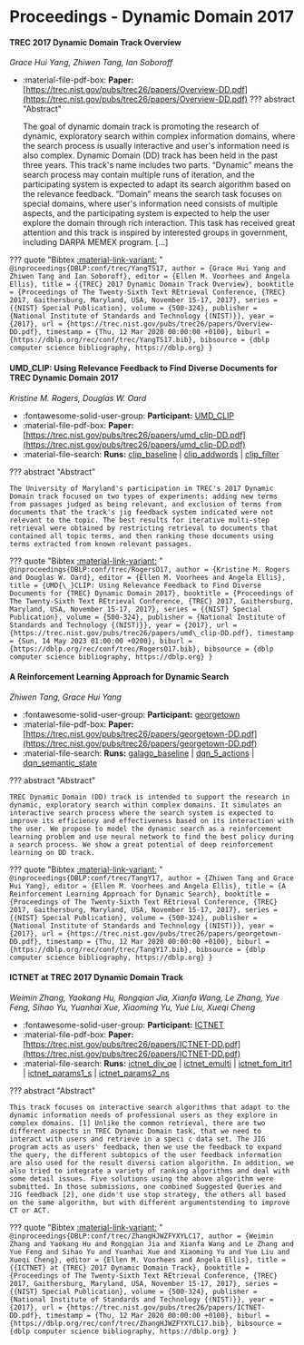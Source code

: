 # Proceedings - Dynamic Domain 2017 

#### TREC 2017 Dynamic Domain Track Overview

_Grace Hui Yang, Zhiwen Tang, Ian Soboroff_

- :material-file-pdf-box: **Paper:** [https://trec.nist.gov/pubs/trec26/papers/Overview-DD.pdf](https://trec.nist.gov/pubs/trec26/papers/Overview-DD.pdf)
??? abstract "Abstract"
	
	The goal of dynamic domain track is promoting the research of dynamic, exploratory search within complex information domains, where the search process is usually interactive and user's information need is also complex. Dynamic Domain (DD) track has been held in the past three years. This track's name includes two parts. “Dynamic” means the search process may contain multiple runs of iteration, and the participating system is expected to adapt its search algorithm based on the relevance feedback. “Domain” means the search task focuses on special domains, where user's information need consists of multiple aspects, and the participating system is expected to help the user explore the domain through rich interaction. This task has received great attention and this track is inspired by interested groups in government, including DARPA MEMEX program. [...]
	

??? quote "Bibtex [:material-link-variant:](https://dblp.org/rec/conf/trec/YangTS17.bib) "
	```
	@inproceedings{DBLP:conf/trec/YangTS17,
		author = {Grace Hui Yang and Zhiwen Tang and Ian Soboroff},
		editor = {Ellen M. Voorhees and Angela Ellis},
		title = {{TREC} 2017 Dynamic Domain Track Overview},
		booktitle = {Proceedings of The Twenty-Sixth Text REtrieval Conference, {TREC} 2017, Gaithersburg, Maryland, USA, November 15-17, 2017},
		series = {{NIST} Special Publication},
		volume = {500-324},
		publisher = {National Institute of Standards and Technology {(NIST)}},
		year = {2017},
		url = {https://trec.nist.gov/pubs/trec26/papers/Overview-DD.pdf},
		timestamp = {Thu, 12 Mar 2020 00:00:00 +0100},
		biburl = {https://dblp.org/rec/conf/trec/YangTS17.bib},
		bibsource = {dblp computer science bibliography, https://dblp.org}
	}
	```

#### UMD_CLIP: Using Relevance Feedback to Find Diverse Documents for  TREC Dynamic Domain 2017

_Kristine M. Rogers, Douglas W. Oard_

- :fontawesome-solid-user-group: **Participant:** [UMD_CLIP](./participants.md#umd_clip)
- :material-file-pdf-box: **Paper:** [https://trec.nist.gov/pubs/trec26/papers/umd_clip-DD.pdf](https://trec.nist.gov/pubs/trec26/papers/umd_clip-DD.pdf)
- :material-file-search: **Runs:** [clip_baseline](./runs.md#clip_baseline) | [clip_addwords](./runs.md#clip_addwords) | [clip_filter](./runs.md#clip_filter)

??? abstract "Abstract"
	
	The University of Maryland's participation in TREC's 2017 Dynamic Domain track focused on two types of experiments: adding new terms from passages judged as being relevant, and exclusion of terms from documents that the track's jig feedback system indicated were not relevant to the topic. The best results for iterative multi-step retrieval were obtained by restricting retrieval to documents that contained all topic terms, and then ranking those documents using terms extracted from known relevant passages.
	

??? quote "Bibtex [:material-link-variant:](https://dblp.org/rec/conf/trec/RogersO17.bib) "
	```
	@inproceedings{DBLP:conf/trec/RogersO17,
		author = {Kristine M. Rogers and Douglas W. Oard},
		editor = {Ellen M. Voorhees and Angela Ellis},
		title = {UMD{\_}CLIP: Using Relevance Feedback to Find Diverse Documents for {TREC} Dynamic Domain 2017},
		booktitle = {Proceedings of The Twenty-Sixth Text REtrieval Conference, {TREC} 2017, Gaithersburg, Maryland, USA, November 15-17, 2017},
		series = {{NIST} Special Publication},
		volume = {500-324},
		publisher = {National Institute of Standards and Technology {(NIST)}},
		year = {2017},
		url = {https://trec.nist.gov/pubs/trec26/papers/umd\_clip-DD.pdf},
		timestamp = {Sun, 14 May 2023 01:00:00 +0200},
		biburl = {https://dblp.org/rec/conf/trec/RogersO17.bib},
		bibsource = {dblp computer science bibliography, https://dblp.org}
	}
	```

#### A Reinforcement Learning Approach for Dynamic Search

_Zhiwen Tang, Grace Hui Yang_

- :fontawesome-solid-user-group: **Participant:** [georgetown](./participants.md#georgetown)
- :material-file-pdf-box: **Paper:** [https://trec.nist.gov/pubs/trec26/papers/georgetown-DD.pdf](https://trec.nist.gov/pubs/trec26/papers/georgetown-DD.pdf)
- :material-file-search: **Runs:** [galago_baseline](./runs.md#galago_baseline) | [dqn_5_actions](./runs.md#dqn_5_actions) | [dqn_semantic_state](./runs.md#dqn_semantic_state)

??? abstract "Abstract"
	
	TREC Dynamic Domain (DD) track is intended to support the research in dynamic, exploratory search within complex domains. It simulates an interactive search process where the search system is expected to improve its efficiency and effectiveness based on its interaction with the user. We propose to model the dynamic search as a reinforcement learning problem and use neural network to find the best policy during a search process. We show a great potential of deep reinforcement learning on DD track.
	

??? quote "Bibtex [:material-link-variant:](https://dblp.org/rec/conf/trec/TangY17.bib) "
	```
	@inproceedings{DBLP:conf/trec/TangY17,
		author = {Zhiwen Tang and Grace Hui Yang},
		editor = {Ellen M. Voorhees and Angela Ellis},
		title = {A Reinforcement Learning Approach for Dynamic Search},
		booktitle = {Proceedings of The Twenty-Sixth Text REtrieval Conference, {TREC} 2017, Gaithersburg, Maryland, USA, November 15-17, 2017},
		series = {{NIST} Special Publication},
		volume = {500-324},
		publisher = {National Institute of Standards and Technology {(NIST)}},
		year = {2017},
		url = {https://trec.nist.gov/pubs/trec26/papers/georgetown-DD.pdf},
		timestamp = {Thu, 12 Mar 2020 00:00:00 +0100},
		biburl = {https://dblp.org/rec/conf/trec/TangY17.bib},
		bibsource = {dblp computer science bibliography, https://dblp.org}
	}
	```

#### ICTNET at TREC 2017 Dynamic Domain Track

_Weimin Zhang, Yaokang Hu, Rongqian Jia, Xianfa Wang, Le Zhang, Yue Feng, Sihao Yu, Yuanhai Xue, Xiaoming Yu, Yue Liu, Xueqi Cheng_

- :fontawesome-solid-user-group: **Participant:** [ICTNET](./participants.md#ictnet)
- :material-file-pdf-box: **Paper:** [https://trec.nist.gov/pubs/trec26/papers/ICTNET-DD.pdf](https://trec.nist.gov/pubs/trec26/papers/ICTNET-DD.pdf)
- :material-file-search: **Runs:** [ictnet_div_qe](./runs.md#ictnet_div_qe) | [ictnet_emulti](./runs.md#ictnet_emulti) | [ictnet_fom_itr1](./runs.md#ictnet_fom_itr1) | [ictnet_params1_s](./runs.md#ictnet_params1_s) | [ictnet_params2_ns](./runs.md#ictnet_params2_ns)

??? abstract "Abstract"
	
	This track focuses on interactive search algorithms that adapt to the dynamic information needs of professional users as they explore in complex domains. [1] Unlike the common retrieval, there are two different aspects in TREC Dynamic Domain task, that we need to interact with users and retrieve in a speci c data set. The JIG program acts as users' feedback, then we use the feedback to expand the query, the different subtopics of the user feedback information are also used for the result diversi cation algorithm. In addition, we also tried to integrate a variety of ranking algorithms and deal with some detail issues. Five solutions using the above algorithm were submitted. In those submissions, one combined Suggested Queries and JIG feedback [2], one didn't use stop strategy, the others all based on the same algorithm, but with different argumentstending to improve CT or ACT.
	

??? quote "Bibtex [:material-link-variant:](https://dblp.org/rec/conf/trec/ZhangHJWZFYXYLC17.bib) "
	```
	@inproceedings{DBLP:conf/trec/ZhangHJWZFYXYLC17,
		author = {Weimin Zhang and Yaokang Hu and Rongqian Jia and Xianfa Wang and Le Zhang and Yue Feng and Sihao Yu and Yuanhai Xue and Xiaoming Yu and Yue Liu and Xueqi Cheng},
		editor = {Ellen M. Voorhees and Angela Ellis},
		title = {{ICTNET} at {TREC} 2017 Dynamic Domain Track},
		booktitle = {Proceedings of The Twenty-Sixth Text REtrieval Conference, {TREC} 2017, Gaithersburg, Maryland, USA, November 15-17, 2017},
		series = {{NIST} Special Publication},
		volume = {500-324},
		publisher = {National Institute of Standards and Technology {(NIST)}},
		year = {2017},
		url = {https://trec.nist.gov/pubs/trec26/papers/ICTNET-DD.pdf},
		timestamp = {Thu, 12 Mar 2020 00:00:00 +0100},
		biburl = {https://dblp.org/rec/conf/trec/ZhangHJWZFYXYLC17.bib},
		bibsource = {dblp computer science bibliography, https://dblp.org}
	}
	```

